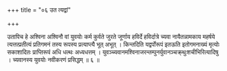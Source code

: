 +++
title = "०६ उत त्यद्वां"

+++

उतापिच हे अश्विना अश्विनौ वां युवयोः कर्म कुर्वते जुरते जूर्णाय हविर्दे हविर्दात्रे च्यवा नायैतन्नामकाय महर्षये त्यत्तत्प्रतीत्यं प्रतिगमनं तस्य रूपस्य प्रत्याप्त्यै भूत् अभूत् । किन्तदिति यद्वर्पोरूपं इतऊति इतोगमनाख्यं मृत्योः सकाशादितः प्राप्तिरूपं अधि धत्थः अध्यधत्तम् । युवञ्च्यवानमश्विनाजरन्तम्पुनर्युवानञ्चक्र्थुःशचीभिरित्यादिषु । च्यवानस्य युवयोः नवीकरणं प्रसिद्धम् ॥ ६ ॥